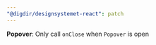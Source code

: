 ```yaml
---
"@digdir/designsystemet-react": patch
---
```


**Popover**: Only call `onClose` when `Popover` is open
